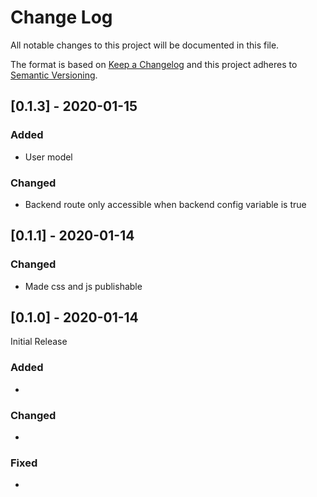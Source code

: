 # Change Log
All notable changes to this project will be documented in this file.

The format is based on [Keep a Changelog](http://keepachangelog.com/) and this project adheres to [Semantic Versioning](http://semver.org/).

## [0.1.3] - 2020-01-15

### Added
- User model

### Changed
- Backend route only accessible when backend config variable is true

## [0.1.1] - 2020-01-14

### Changed
- Made css and js publishable


## [0.1.0] - 2020-01-14

Initial Release

### Added
-

### Changed
-

### Fixed
-
